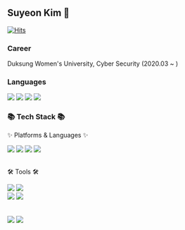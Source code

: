 ## Suyeon Kim 👋

[![Hits](https://hits.seeyoufarm.com/api/count/incr/badge.svg?url=https%3A%2F%2Fgithub.com%2Fsuyeon801&count_bg=%236476E3&title_bg=%238EA2E5&icon=&icon_color=%23E7E7E7&title=hits&edge_flat=false)](https://hits.seeyoufarm.com)

<h3>Career</h3>
Duksung Women's University, Cyber Security (2020.03 ~ )
<br>

<h3>Languages</h3>
<p>

<img src="https://img.shields.io/badge/Java-007396?style=flat-square&logo=Java&logoColor=white"/>
<img src="https://img.shields.io/badge/Eclipse%20IDE-2C2255.svg?style=flat-square&logo=Eclipse%20IDE&logoColor=white"/>
<img src="https://img.shields.io/badge/Python-377AB?style=flat-square&logo=Python&logoColor=white"/>
<img src="https://img.shields.io/badge/Visual%20Studio-5C2D91?style=flat-square&logo=Visual%20Studio&logoColor=white"/>

</p>

<div>
	<h3>📚 Tech Stack 📚</h3>
	<p>✨ Platforms & Languages ✨</p>
</div>
<div>
	<img src="https://img.shields.io/badge/Java-007396?style=flat&logo=Conda-Forge&logoColor=white" />
	<img src="https://img.shields.io/badge/HTML5-E34F26?style=flat&logo=HTML5&logoColor=white" />
	<img src="https://img.shields.io/badge/CSS3-1572B6?style=flat&logo=CSS3&logoColor=white" />
	<img src="https://img.shields.io/badge/JavaScript-F7DF1E?style=flat&logo=JavaScript&logoColor=white" />
	<br>
</div>
<br>

<div>
	<p>🛠 Tools 🛠</p>
</div>
<div>
	<img src="https://img.shields.io/badge/Eclipse%20IDE-2C2255?style=flat&logo=EclipseIDE&logoColor=white" />
	<img src="https://img.shields.io/badge/Visual%20Studio%20Code-007ACC?style=flat&logo=VisualStudioCode&logoColor=white" />
	<br>
	<img src="https://img.shields.io/badge/GitHub-181717?style=flat&logo=GitHub&logoColor=white" />
	<img src="https://img.shields.io/badge/Python-377AB?style=flat&logo=Python&logoColor=white"/>
	
</div>
<br>

<div>
<br>
<img src="https://github-readme-stats.vercel.app/api/top-langs/?username=suyeon801&layout=compact">
<img src="https://github-readme-stats.vercel.app/api?username=suyeon801&theme=swift&&show_icons=true">
